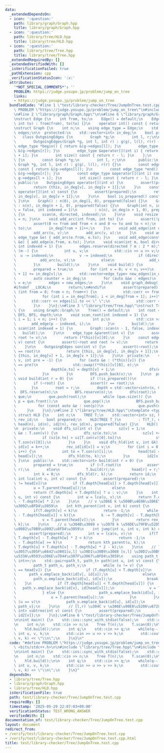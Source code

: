 ```yaml
---
data:
  _extendedDependsOn:
  - icon: ':question:'
    path: library/graph/Graph.hpp
    title: library/graph/Graph.hpp
  - icon: ':question:'
    path: library/tree/HLD.hpp
    title: library/tree/HLD.hpp
  - icon: ':question:'
    path: library/tree/Tree.hpp
    title: library/tree/Tree.hpp
  _extendedRequiredBy: []
  _extendedVerifiedWith: []
  _isVerificationFailed: true
  _pathExtension: cpp
  _verificationStatusIcon: ':x:'
  attributes:
    '*NOT_SPECIAL_COMMENTS*': ''
    PROBLEM: https://judge.yosupo.jp/problem/jump_on_tree
    links:
    - https://judge.yosupo.jp/problem/jump_on_tree
  bundledCode: "#line 1 \"test/library-checker/Tree/JumpOnTree.test.cpp\"\n#define\
    \ PROBLEM \"https://judge.yosupo.jp/problem/jump_on_tree\"\n#include <bits/stdc++.h>\n\
    \n#line 2 \"library/graph/Graph.hpp\"\n\n#line 6 \"library/graph/Graph.hpp\"\n\
    \nstruct Edge {\n    int from, to;\n    Edge() = default;\n    Edge(int from,\
    \ int to) : from(from), to(to) {}\n    operator int() const { return to; }\n};\n\
    \nstruct Graph {\n    int n;\n    using edge_type = Edge;\n    std::vector<edge_type>\
    \ edges;\n\n  protected:\n    std::vector<int> in_deg;\n    bool prepared;\n \
    \   class OutgoingEdges {\n        Graph *g;\n        int l, r;\n\n      public:\n\
    \        OutgoingEdges(Graph *g, int l, int r) : g(g), l(l), r(r) {}\n       \
    \ edge_type *begin() { return &(g->edges[l]); }\n        edge_type *end() { return\
    \ &(g->edges[r]); }\n        edge_type &operator[](int i) { return g->edges[l\
    \ + i]; }\n        int size() const { return r - l; }\n    };\n    class ConstOutgoingEdges\
    \ {\n        const Graph *g;\n        int l, r;\n\n      public:\n        ConstOutgoingEdges(const\
    \ Graph *g, int l, int r) : g(g), l(l), r(r) {}\n        const edge_type *begin()\
    \ const { return &(g->edges[l]); }\n        const edge_type *end() const { return\
    \ &(g->edges[r]); }\n        const edge_type &operator[](int i) const { return\
    \ g->edges[l + i]; }\n        int size() const { return r - l; }\n    };\n\n \
    \ public:\n    OutgoingEdges operator[](int v) {\n        assert(prepared);\n\
    \        return {this, in_deg[v], in_deg[v + 1]};\n    }\n    const ConstOutgoingEdges\
    \ operator[](int v) const {\n        assert(prepared);\n        return {this,\
    \ in_deg[v], in_deg[v + 1]};\n    }\n\n    bool is_prepared() const { return prepared;\
    \ }\n\n    Graph() : n(0), in_deg(1, 0), prepared(false) {}\n    Graph(int n)\
    \ : n(n), in_deg(n + 1, 0), prepared(false) {}\n    Graph(int n, int m, bool directed\
    \ = false, int indexed = 1)\n        : n(n), in_deg(n + 1, 0), prepared(false)\
    \ {\n        scan(m, directed, indexed);\n    }\n\n    void resize(int n) { n\
    \ = n; }\n\n    void add_arc(int from, int to) {\n        assert(!prepared);\n\
    \        assert(0 <= from and from < n and 0 <= to and to < n);\n        edges.emplace_back(from,\
    \ to);\n        in_deg[from + 1]++;\n    }\n    void add_edge(int u, int v) {\n\
    \        add_arc(u, v);\n        add_arc(v, u);\n    }\n    void add_arc(const\
    \ edge_type &e) { add_arc(e.from, e.to); }\n    void add_edge(const edge_type\
    \ &e) { add_edge(e.from, e.to); }\n\n    void scan(int m, bool directed = false,\
    \ int indexed = 1) {\n        edges.reserve(directed ? m : 2 * m);\n        while\
    \ (m--) {\n            int u, v;\n            std::cin >> u >> v;\n          \
    \  u -= indexed;\n            v -= indexed;\n            if (directed)\n     \
    \           add_arc(u, v);\n            else\n                add_edge(u, v);\n\
    \        }\n        build();\n    }\n\n    void build() {\n        assert(!prepared);\n\
    \        prepared = true;\n        for (int v = 0; v < n; v++)\n            in_deg[v\
    \ + 1] += in_deg[v];\n        std::vector<edge_type> new_edges(in_deg.back());\n\
    \        auto counter = in_deg;\n        for (auto &&e : edges)\n            new_edges[counter[e.from]++]\
    \ = e;\n        edges = new_edges;\n    }\n\n    void graph_debug() const {\n\
    #ifndef __LOCAL\n        return;\n#endif\n        assert(prepared);\n        for\
    \ (int from = 0; from < n; from++) {\n            std::cerr << from << \";\";\n\
    \            for (int i = in_deg[from]; i < in_deg[from + 1]; i++)\n         \
    \       std::cerr << edges[i].to << \" \";\n            std::cerr << \"\\n\";\n\
    \        }\n    }\n};\n#line 3 \"library/tree/Tree.hpp\"\nstruct Tree : Graph\
    \ {\n    using Graph::Graph;\n    Tree() = default;\n    int root = -1;\n    std::vector<int>\
    \ DFS, BFS, depth;\n\n    void scan_root(int indexed = 1) {\n        for (int\
    \ i = 1; i < n; i++) {\n            int p;\n            std::cin >> p;\n     \
    \       add_edge(p - indexed, i);\n        }\n        build();\n    }\n    void\
    \ scan(int indexed = 1) {\n        Graph::scan(n - 1, false, indexed);\n     \
    \   build();\n    }\n\n    edge_type &parent(int v) {\n        assert(~root and\
    \ root != v);\n        return (*this)[v][0];\n    }\n    const edge_type &parent(int\
    \ v) const {\n        assert(~root and root != v);\n        return (*this)[v][0];\n\
    \    }\n\n    OutgoingEdges son(int v) {\n        assert(~root);\n        if (v\
    \ == root)\n            return {this, in_deg[v], in_deg[v + 1]};\n        return\
    \ {this, in_deg[v] + 1, in_deg[v + 1]};\n    }\n\n  private:\n    void dfs(int\
    \ v, int pre = -1) {\n        for (auto &e : (*this)[v]) {\n            if (e.to\
    \ == pre)\n                std::swap((*this)[v][0], e);\n            else {\n\
    \                depth[e.to] = depth[v] + 1;\n                dfs(e.to, v);\n\
    \            }\n        }\n        DFS.push_back(v);\n    }\n\n  public:\n   \
    \ void build(int r = 0) {\n        if (!is_prepared())\n            Graph::build();\n\
    \        if (~root) {\n            assert(r == root);\n            return;\n \
    \       }\n        root = r;\n        depth = std::vector<int>(n, 0);\n      \
    \  DFS.reserve(n);\n        BFS.reserve(n);\n        dfs(root);\n        std::queue<int>\
    \ que;\n        que.push(root);\n        while (que.size()) {\n            int\
    \ p = que.front();\n            que.pop();\n            BFS.push_back(p);\n  \
    \          for (const auto &e : son(p))\n                que.push(e.to);\n   \
    \     }\n    }\n};\n#line 2 \"library/tree/HLD.hpp\"\ntemplate <typename TREE>\
    \ struct HLD {\n    int n;\n    TREE T;\n    std::vector<int> sz, head, id, id2,\
    \ rev_id;\n    bool prepared;\n    HLD(TREE T_)\n        : T(T_), n(T_.n), sz(n),\
    \ head(n), id(n), id2(n), rev_id(n), prepared(false) {}\n    HLD() = default;\n\
    \n  private:\n    void dfs_sz(int v) {\n        sz[v] = 1;\n        for (auto\
    \ &e : T.son(v)) {\n            dfs_sz(e.to);\n            sz[v] += sz[e.to];\n\
    \            if (sz[e.to] > sz[T.son(v)[0].to])\n                std::swap(e,\
    \ T.son(v)[0]);\n        }\n    }\n    void dfs_hld(int v, int &k) {\n       \
    \ id[v] = k++;\n        rev_id[id[v]] = v;\n        for (int i = 0; i < T.son(v).size();\
    \ i++) {\n            int to = T.son(v)[i];\n            head[to] = (i ? to :\
    \ head[v]);\n            dfs_hld(to, k);\n        }\n        id2[v] = k;\n   \
    \ }\n\n  public:\n    std::vector<int> build(int r = 0) {\n        assert(!prepared);\n\
    \        prepared = true;\n        if (~T.root)\n            assert(T.root ==\
    \ r);\n        else\n            T.build(r);\n        head[r] = r;\n        dfs_sz(r);\n\
    \        int k = 0;\n        dfs_hld(r, k);\n        return id;\n    }\n\n   \
    \ int lca(int u, int v) const {\n        assert(prepared);\n        while (head[u]\
    \ != head[v])\n            if (T.depth[head[u]] > T.depth[head[v]])\n        \
    \        u = T.parent(head[u]);\n            else\n                v = T.parent(head[v]);\n\
    \        return (T.depth[u] < T.depth[v] ? u : v);\n    }\n    int distance(int\
    \ u, int v) const {\n        int w = lca(u, v);\n        return T.depth[u] + T.depth[v]\
    \ - T.depth[w] * 2;\n    }\n\n    // v \u306E k \u500B\u4E0A\u306E\u9802\u70B9\
    \u3092\u8FD4\u3059\n    int kth_parent(int v, int k) const {\n        assert(prepared);\n\
    \        if(T.depth[v] < k)\n            return -1;\n        while(T.depth[v]\
    \ - T.depth[head[v]] < k){\n            k -= T.depth[v] - T.depth[head[v]] + 1;\n\
    \            v = T.parent(head[v]);\n        }\n        return rev_id[id[v] -\
    \ k];\n    }\n\n    // u \u304B\u3089 v \u3078 k \u56DE\u79FB\u52D5\u3057\u305F\
    \u9802\u70B9\u3092\u8FD4\u3059\n    int jump(int u, int v, int k) const {\n  \
    \      assert(prepared);\n        int w = lca(u, v);\n        if(T.depth[u] +\
    \ T.depth[v] - T.depth[w] * 2 < k)\n            return -1;\n        if(T.depth[u]\
    \ - T.depth[w] >= k)\n            return kth_parent(u, k);\n        return kth_parent(v,\
    \ T.depth[u] + T.depth[v] - T.depth[w] * 2 - k);\n    }\n\n    // l=lca(u,v) \u3068\
    \u3057\u305F\u6642\u3001[u,l] \u30D1\u30B9\u3068 [v,l] \u30D1\u30B9 \u3092\u9589\
    \u533A\u9593\u306E\u7D44\u307F\u3067\u8FD4\u3059\n    using path_t = std::vector<std::pair<int,\
    \ int>>;\n    std::pair<path_t, path_t> path(int u, int v) const {\n        assert(prepared);\n\
    \        path_t path_u, path_v;\n        while (u != v) {\n            if (head[u]\
    \ == head[v]) {\n                if (T.depth[u] < T.depth[v])\n              \
    \      path_v.emplace_back(id[v], id[u]);\n                else\n            \
    \        path_u.emplace_back(id[u], id[v]);\n                break;\n        \
    \    }\n            if (T.depth[head[u]] < T.depth[head[v]]) {\n             \
    \   path_v.emplace_back(id[v], id[head[v]]);\n                v = T.parent(head[v]);\n\
    \            } else {\n                path_u.emplace_back(id[u], id[head[u]]);\n\
    \                u = T.parent(head[u]);\n            }\n        }\n        if\
    \ (u == v)\n            path_u.emplace_back(id[u], id[u]);\n        return {path_u,\
    \ path_v};\n    }\n\n    // [l,r) \u304C v \u306E\u90E8\u5206\u6728\n    std::pair<int,\
    \ int> subtree(int v) const {\n        assert(prepared);\n        return {id[v],\
    \ id2[v]};\n    }\n};\n#line 6 \"test/library-checker/Tree/JumpOnTree.test.cpp\"\
    \n\nint main() {\n    std::ios::sync_with_stdio(false);\n    std::cin.tie(nullptr);\n\
    \n    int n;\n    std::cin >> n;\n    Tree T(n);\n    T.scan(0);\n\n    HLD hld(T);\n\
    \    hld.build();\n\n    int q;\n    std::cin >> q;\n    while(q--){\n       \
    \ int u, v, k;\n        std::cin >> u >> v >> k;\n        std::cout << hld.jump(u,\
    \ v, k) << \"\\n\";\n    }\n}\n"
  code: "#define PROBLEM \"https://judge.yosupo.jp/problem/jump_on_tree\"\n#include\
    \ <bits/stdc++.h>\n\n#include \"library/tree/Tree.hpp\"\n#include \"library/tree/HLD.hpp\"\
    \n\nint main() {\n    std::ios::sync_with_stdio(false);\n    std::cin.tie(nullptr);\n\
    \n    int n;\n    std::cin >> n;\n    Tree T(n);\n    T.scan(0);\n\n    HLD hld(T);\n\
    \    hld.build();\n\n    int q;\n    std::cin >> q;\n    while(q--){\n       \
    \ int u, v, k;\n        std::cin >> u >> v >> k;\n        std::cout << hld.jump(u,\
    \ v, k) << \"\\n\";\n    }\n}"
  dependsOn:
  - library/tree/Tree.hpp
  - library/graph/Graph.hpp
  - library/tree/HLD.hpp
  isVerificationFile: true
  path: test/library-checker/Tree/JumpOnTree.test.cpp
  requiredBy: []
  timestamp: '2025-05-29 22:07:03+09:00'
  verificationStatus: TEST_WRONG_ANSWER
  verifiedWith: []
documentation_of: test/library-checker/Tree/JumpOnTree.test.cpp
layout: document
redirect_from:
- /verify/test/library-checker/Tree/JumpOnTree.test.cpp
- /verify/test/library-checker/Tree/JumpOnTree.test.cpp.html
title: test/library-checker/Tree/JumpOnTree.test.cpp
---
```

